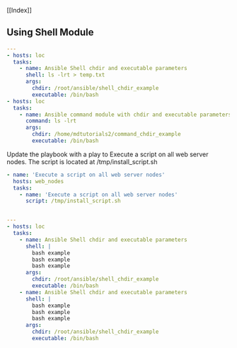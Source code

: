 
[[Index]] 

## Using Shell Module


```yaml
---
- hosts: loc
  tasks:
    - name: Ansible Shell chdir and executable parameters
      shell: ls -lrt > temp.txt
      args:
        chdir: /root/ansible/shell_chdir_example
        executable: /bin/bash
- hosts: loc
  tasks:
    - name: Ansible command module with chdir and executable parameters
      command: ls -lrt
      args:
        chdir: /home/mdtutorials2/command_chdir_example
        executable: /bin/bash

```


Update the playbook with a play to Execute a script on all web server nodes. The script is located at /tmp/install_script.sh


```yaml
- name: 'Execute a script on all web server nodes'
  hosts: web_nodes
  tasks:
    - name: 'Execute a script on all web server nodes'
      script: /tmp/install_script.sh

```


```yaml

---
- hosts: loc
  tasks:
    - name: Ansible Shell chdir and executable parameters
      shell: |
        bash example
        bash example
        bash example
      args:
        chdir: /root/ansible/shell_chdir_example
        executable: /bin/bash
    - name: Ansible Shell chdir and executable parameters
      shell: |
        bash example
        bash example
        bash example
      args:
        chdir: /root/ansible/shell_chdir_example
        executable: /bin/bash

```








